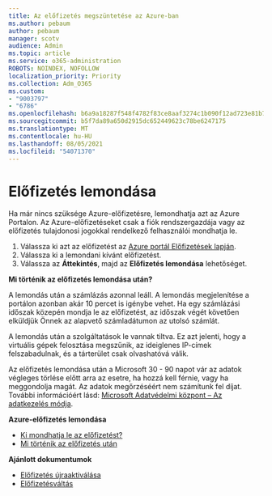 ```yaml
---
title: Az előfizetés megszüntetése az Azure-ban
ms.author: pebaum
author: pebaum
manager: scotv
audience: Admin
ms.topic: article
ms.service: o365-administration
ROBOTS: NOINDEX, NOFOLLOW
localization_priority: Priority
ms.collection: Adm_O365
ms.custom:
- "9003797"
- "6786"
ms.openlocfilehash: b6a9a18287f548f4782f83ce8aaf3274c1b090f12ad723e81b72b40aec47d812
ms.sourcegitcommit: b5f7da89a650d2915dc652449623c78be6247175
ms.translationtype: MT
ms.contentlocale: hu-HU
ms.lasthandoff: 08/05/2021
ms.locfileid: "54071370"
---
```

# <a name="cancel-subscription"></a>Előfizetés lemondása

Ha már nincs szüksége Azure-előfizetésre, lemondhatja azt az Azure Portalon. Az Azure-előfizetéseket csak a fiók rendszergazdája vagy az előfizetés tulajdonosi jogokkal rendelkező felhasználói mondhatja le.

1. Válassza ki azt az előfizetést az [Azure portál Előfizetések lapján](https://portal.azure.com/#blade/Microsoft_Azure_Billing/SubscriptionsBlade).
2. Válassza ki a lemondani kívánt előfizetést.
3. Válassza az **Áttekintés**, majd az **Előfizetés lemondása** lehetőséget.

**Mi történik az előfizetés lemondása után?**

A lemondás után a számlázás azonnal leáll. A lemondás megjelenítése a portálon azonban akár 10 percet is igénybe vehet. Ha egy számlázási időszak közepén mondja le az előfizetést, az időszak végét követően elküldjük Önnek az alapvető számladátumon az utolsó számlát.

A lemondás után a szolgáltatások le vannak tiltva. Ez azt jelenti, hogy a virtuális gépek felosztása megszűnik, az ideiglenes IP-címek felszabadulnak, és a tárterület csak olvashatóvá válik.

Az előfizetés lemondása után a Microsoft 30 - 90 napot vár az adatok végleges törlése előtt arra az esetre, ha hozzá kell férnie, vagy ha meggondolja magát. Az adatok megőrzéséért nem számítunk fel díjat. További információért lásd: [Microsoft Adatvédelmi központ – Az adatkezelés módja](https://go.microsoft.com/fwLink/p/?LinkID=822930&clcid=0x409).

**Azure-előfizetés lemondása**

- [Ki mondhatja le az előfizetést?](https://docs.microsoft.com/azure/billing/billing-how-to-cancel-azure-subscription?WT.mc_id=Portal-Microsoft_Azure_Support#who-can-cancel-a-subscription)
- [Mi történik az előfizetés után](https://docs.microsoft.com/azure/billing/billing-how-to-cancel-azure-subscription?WT.mc_id=Portal-Microsoft_Azure_Support#what-happens-after-i-cancel-my-subscription)

**Ajánlott dokumentumok**

- [Előfizetés újraaktiválása](https://docs.microsoft.com/azure/billing/billing-how-to-cancel-azure-subscription?WT.mc_id=Portal-Microsoft_Azure_Support#reactivate-subscription)
- [Előfizetésváltás](https://docs.microsoft.com/azure/billing/billing-how-to-switch-azure-offer?WT.mc_id=Portal-Microsoft_Azure_Support)